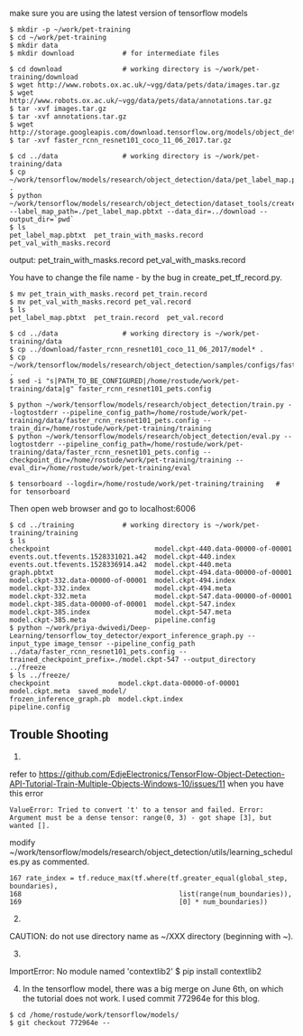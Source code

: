 
make sure you are using the latest version of tensorflow models

```
$ mkdir -p ~/work/pet-training
$ cd ~/work/pet-training
$ mkdir data
$ mkdir download            # for intermediate files
```

```
$ cd download               # working directory is ~/work/pet-training/download
$ wget http://www.robots.ox.ac.uk/~vgg/data/pets/data/images.tar.gz
$ wget http://www.robots.ox.ac.uk/~vgg/data/pets/data/annotations.tar.gz
$ tar -xvf images.tar.gz
$ tar -xvf annotations.tar.gz
$ wget http://storage.googleapis.com/download.tensorflow.org/models/object_detection/faster_rcnn_resnet101_coco_11_06_2017.tar.gz
$ tar -xvf faster_rcnn_resnet101_coco_11_06_2017.tar.gz
```
```
$ cd ../data                # working directory is ~/work/pet-training/data
$ cp ~/work/tensorflow/models/research/object_detection/data/pet_label_map.pbtxt .
$ python ~/work/tensorflow/models/research/object_detection/dataset_tools/create_pet_tf_record.py --label_map_path=./pet_label_map.pbtxt --data_dir=../download --output_dir=`pwd`
$ ls
pet_label_map.pbtxt  pet_train_with_masks.record  pet_val_with_masks.record
```

output:
pet_train_with_masks.record  pet_val_with_masks.record

You have to change the file name - by the bug in create_pet_tf_record.py.

```
$ mv pet_train_with_masks.record pet_train.record
$ mv pet_val_with_masks.record pet_val.record
$ ls
pet_label_map.pbtxt  pet_train.record  pet_val.record
```


```
$ cd ../data                # working directory is ~/work/pet-training/data
$ cp ../download/faster_rcnn_resnet101_coco_11_06_2017/model* .
$ cp ~/work/tensorflow/models/research/object_detection/samples/configs/faster_rcnn_resnet101_pets.config .
$ sed -i "s|PATH_TO_BE_CONFIGURED|/home/rostude/work/pet-training/data|g" faster_rcnn_resnet101_pets.config
```

```
$ python ~/work/tensorflow/models/research/object_detection/train.py --logtostderr --pipeline_config_path=/home/rostude/work/pet-training/data/faster_rcnn_resnet101_pets.config --train_dir=/home/rostude/work/pet-training/training
$ python ~/work/tensorflow/models/research/object_detection/eval.py --logtostderr --pipeline_config_path=/home/rostude/work/pet-training/data/faster_rcnn_resnet101_pets.config --checkpoint_dir=/home/rostude/work/pet-training/training --eval_dir=/home/rostude/work/pet-training/eval

```

```
$ tensorboard --logdir=/home/rostude/work/pet-training/training   # for tensorboard
```
Then open web browser and go to localhost:6006

```
$ cd ../training            # working directory is ~/work/pet-training/training
$ ls
checkpoint                          model.ckpt-440.data-00000-of-00001
events.out.tfevents.1528331021.a42  model.ckpt-440.index
events.out.tfevents.1528336914.a42  model.ckpt-440.meta
graph.pbtxt                         model.ckpt-494.data-00000-of-00001
model.ckpt-332.data-00000-of-00001  model.ckpt-494.index
model.ckpt-332.index                model.ckpt-494.meta
model.ckpt-332.meta                 model.ckpt-547.data-00000-of-00001
model.ckpt-385.data-00000-of-00001  model.ckpt-547.index
model.ckpt-385.index                model.ckpt-547.meta
model.ckpt-385.meta                 pipeline.config
$ python ~/work/priya-dwivedi/Deep-Learning/tensorflow_toy_detector/export_inference_graph.py --input_type image_tensor --pipeline_config_path ../data/faster_rcnn_resnet101_pets.config --trained_checkpoint_prefix=./model.ckpt-547 --output_directory ../freeze
$ ls ../freeze/
checkpoint                 model.ckpt.data-00000-of-00001  model.ckpt.meta  saved_model/
frozen_inference_graph.pb  model.ckpt.index                pipeline.config
```


## Trouble Shooting

1.
refer to https://github.com/EdjeElectronics/TensorFlow-Object-Detection-API-Tutorial-Train-Multiple-Objects-Windows-10/issues/11
when you have this error
```
ValueError: Tried to convert 't' to a tensor and failed. Error: Argument must be a dense tensor: range(0, 3) - got shape [3], but wanted [].
```
modify ~/work/tensorflow/models/research/object_detection/utils/learning_schedules.py as commented.

```
167 rate_index = tf.reduce_max(tf.where(tf.greater_equal(global_step, boundaries),
168                                       list(range(num_boundaries)),
169                                       [0] * num_boundaries))
```

2.
CAUTION: do not use directory name as ~/XXX directory (beginning with ~).

3.
ImportError: No module named 'contextlib2'
$ pip install contextlib2

4. In the tensorflow model, there was a big merge on June 6th, on which the tutorial does not work. 
I used commit 772964e for this blog.
```
$ cd /home/rostude/work/tensorflow/models/
$ git checkout 772964e --
```


